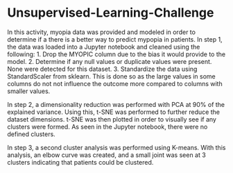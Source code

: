 # Unsupervised-Learning-Challenge

In this activity, myopia data was provided and modeled in order to determine if a there is a better way to predict mypopia in patients. In step 1, the data was loaded into a Jupyter notebook and cleaned using the following:
    1. Drop the MYOPIC column due to the bias it would provide to the model.
    2. Determine if any null values or duplicate values were present. None were detected for this dataset.
    3. Standardize the data using StandardScaler from sklearn. This is done so as the large values in some columns do not not influence the outcome more          compared to columns with smaller values.

In step 2, a dimensionality reduction was performed with PCA at 90% of the explained variance. Using this, t-SNE was performed to further reduce the dataset dimensions. t-SNE was then plotted in order to visually see if any clusters were formed. As seen in the Jupyter notebook, there were no defined clusters.

In step 3, a second cluster analysis was performed using K-means. With this analysis, an elbow curve was created, and a small joint was seen at 3 clusters indicating that patients could be clustered. 
